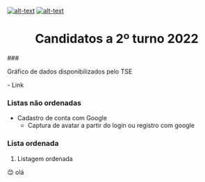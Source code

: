 [![alt-text](https://img.shields.io/badge/Python-3.9-blue)](https://github.com/gih-sanchez/Election-Real-Time)
[![alt-text](https://img.shields.io/badge/Tests-passing-green)](https://github.com/gih-sanchez/Election-Real-Time)

<!-- https://shields.io/ -->
<h1 align="center">Candidatos a 2º turno 2022 </h1>
### <p align="justify"> Gráfico de dados disponibilizados pelo TSE </p>
    - Link

### Listas não ordenadas
- Cadastro de conta com Google
    - Captura de avatar a partir do login ou registro com google

### Lista ordenada
1. Listagem ordenada 


😊 olá
<!--https://gist.github.com/rxaviers/7360908-->
<!--https://gist.githubusercontent.com/reginadiana/e044fe93ed81aa04a10361cb841c0409/raw/cad1cd0f27fa1143c0da7d4c1b93117ec72f7f1b/README-TEMPLATE.md->
